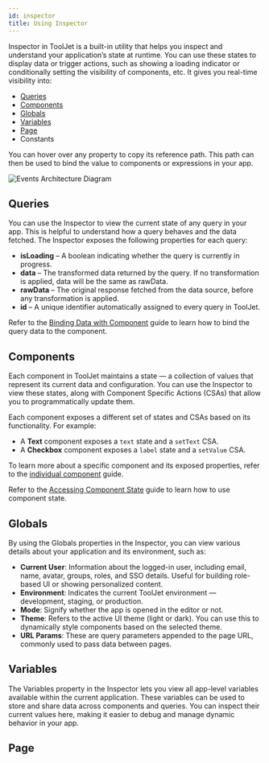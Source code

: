 ```yaml
---
id: inspector
title: Using Inspector
---
```


Inspector in ToolJet is a built-in utility that helps you inspect and understand your application’s state at runtime. You can use these states to display data or trigger actions, such as showing a loading indicator or conditionally setting the visibility of components, etc. It gives you real-time visibility into:

- [Queries](#queries)
- [Components](#components)
- [Globals](#globals)
- [Variables](#variables)
- [Page](#page)
- Constants

You can hover over any property to copy its reference path. This path can then be used to bind the value to components or expressions in your app. 

<img className="screenshot-full img-s" src="/img/app-builder/debugging/inspector/copy-path.png" alt="Events Architecture Diagram"/>

## Queries

You can use the Inspector to view the current state of any query in your app. This is helpful to understand how a query behaves and the data fetched. The Inspector exposes the following properties for each query:
- **isLoading** – A boolean indicating whether the query is currently in progress.
- **data** – The transformed data returned by the query. If no transformation is applied, data will be the same as rawData.
- **rawData** – The original response fetched from the data source, before any transformation is applied.
- **id** – A unique identifier automatically assigned to every query in ToolJet.

Refer to the [Binding Data with Component](/docs/app-builder/connecting-with-data-sources/binding-data-to-components) guide to learn how to bind the query data to the component.

## Components

Each component in ToolJet maintains a state — a collection of values that represent its current data and configuration. You can use the Inspector to view these states, along with Component Specific Actions (CSAs) that allow you to programmatically update them.

Each component exposes a different set of states and CSAs based on its functionality. For example:
- A **Text** component exposes a `text` state and a `setText` CSA.
- A **Checkbox** component exposes a `label` state and a `setValue` CSA.

To learn more about a specific component and its exposed properties, refer to the [individual component](#) guide.

Refer to the [Accessing Component State](#) guide to learn how to use component state.

## Globals

By using the Globals properties in the Inspector, you can view various details about your application and its environment, such as:
- **Current User**: Information about the logged-in user, including email, name, avatar, groups, roles, and SSO details. Useful for building role-based UI or showing personalized content.
- **Environment**: Indicates the current ToolJet environment — development, staging, or production.
- **Mode**: Signify whether the app is opened in the editor or not.
- **Theme**: Refers to the active UI theme (light or dark). You can use this to dynamically style components based on the selected theme.
- **URL Params**: These are query parameters appended to the page URL, commonly used to pass data between pages.

## Variables

The Variables property in the Inspector lets you view all app-level variables available within the current application. These variables can be used to store and share data across components and queries. You can inspect their current values here, making it easier to debug and manage dynamic behavior in your app.

## Page

